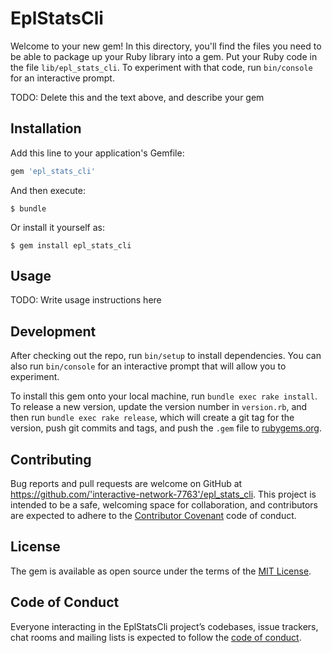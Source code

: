 # EplStatsCli

Welcome to your new gem! In this directory, you'll find the files you need to be able to package up your Ruby library into a gem. Put your Ruby code in the file `lib/epl_stats_cli`. To experiment with that code, run `bin/console` for an interactive prompt.

TODO: Delete this and the text above, and describe your gem

## Installation

Add this line to your application's Gemfile:

```ruby
gem 'epl_stats_cli'
```

And then execute:

    $ bundle

Or install it yourself as:

    $ gem install epl_stats_cli

## Usage

TODO: Write usage instructions here

## Development

After checking out the repo, run `bin/setup` to install dependencies. You can also run `bin/console` for an interactive prompt that will allow you to experiment.

To install this gem onto your local machine, run `bundle exec rake install`. To release a new version, update the version number in `version.rb`, and then run `bundle exec rake release`, which will create a git tag for the version, push git commits and tags, and push the `.gem` file to [rubygems.org](https://rubygems.org).

## Contributing

Bug reports and pull requests are welcome on GitHub at https://github.com/'interactive-network-7763'/epl_stats_cli. This project is intended to be a safe, welcoming space for collaboration, and contributors are expected to adhere to the [Contributor Covenant](http://contributor-covenant.org) code of conduct.

## License

The gem is available as open source under the terms of the [MIT License](https://opensource.org/licenses/MIT).

## Code of Conduct

Everyone interacting in the EplStatsCli project’s codebases, issue trackers, chat rooms and mailing lists is expected to follow the [code of conduct](https://github.com/'interactive-network-7763'/epl_stats_cli/blob/master/CODE_OF_CONDUCT.md).
